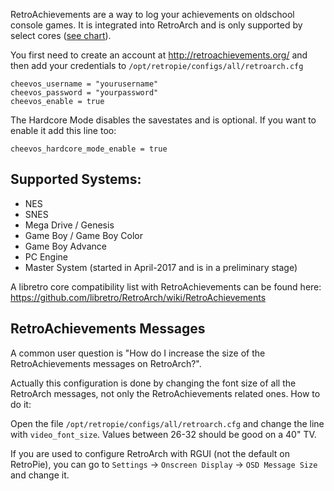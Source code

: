 RetroAchievements are a way to log your achievements on oldschool console games. It is integrated into RetroArch and is only supported by select cores ([see chart](https://github.com/RetroPie/RetroPie-Setup/wiki/RetroAchievements/#supported-systems)).

You first need to create an account at http://retroachievements.org/ and then add your credentials to `/opt/retropie/configs/all/retroarch.cfg`

```
cheevos_username = "yourusername"
cheevos_password = "yourpassword"
cheevos_enable = true
```

The Hardcore Mode disables the savestates and is optional. If you want to enable it add this line too:

```
cheevos_hardcore_mode_enable = true
```


## Supported Systems:

* NES
* SNES
* Mega Drive / Genesis
* Game Boy / Game Boy Color
* Game Boy Advance
* PC Engine
* Master System (started in April-2017 and is in a preliminary stage)

A libretro core compatibility list with RetroAchievements can be found here: https://github.com/libretro/RetroArch/wiki/RetroAchievements

## RetroAchievements Messages

A common user question is "How do I increase the size of the RetroAchievements messages on RetroArch?".

Actually this configuration is done by changing the font size of all the RetroArch messages, not only the RetroAchievements related ones. How to do it:

Open the file `/opt/retropie/configs/all/retroarch.cfg` and change the line with `video_font_size`. Values between 26-32 should be good on a 40" TV.

If you are used to configure RetroArch with RGUI (not the default on RetroPie), you can go to `Settings` -> `Onscreen Display` -> `OSD Message Size` and change it.